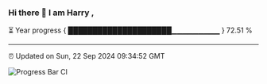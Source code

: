### Hi there 👋 I am Harry , 

⏳ Year progress { █████████████████████▁▁▁▁▁▁▁▁▁ } 72.51 %

---

⏰ Updated on Sun, 22 Sep 2024 09:34:52 GMT

![Progress Bar CI](https://github.com/duykhang68/duykhang68/workflows/Progress%20Bar%20CI/badge.svg)
